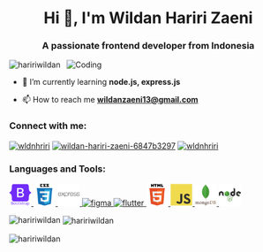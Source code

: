 <h1 align="center">Hi 👋, I'm Wildan Hariri Zaeni</h1>
<h3 align="center">A passionate frontend developer from Indonesia</h3>
<img align="right" alt="Coding" width="400" src="https://i.pinimg.com/originals/8c/f6/06/8cf60608f95bfae20a9e78884e1a33cb.gif">

<p align="left"> <img src="https://komarev.com/ghpvc/?username=haririwildan&label=Profile%20views&color=0e75b6&style=flat" alt="haririwildan" /> </p>

- 🌱 I’m currently learning **node.js, express.js**

- 📫 How to reach me **wildanzaeni13@gmail.com**

<h3 align="left">Connect with me:</h3>
<p align="left">
<a href="https://twitter.com/wldnhriri" target="blank"><img align="center" src="https://raw.githubusercontent.com/rahuldkjain/github-profile-readme-generator/master/src/images/icons/Social/twitter.svg" alt="wldnhriri" height="30" width="40" /></a>
<a href="https://linkedin.com/in/wildan-hariri-zaeni-6847b3297" target="blank"><img align="center" src="https://raw.githubusercontent.com/rahuldkjain/github-profile-readme-generator/master/src/images/icons/Social/linked-in-alt.svg" alt="wildan-hariri-zaeni-6847b3297" height="30" width="40" /></a>
<a href="https://instagram.com/wldnhriri" target="blank"><img align="center" src="https://raw.githubusercontent.com/rahuldkjain/github-profile-readme-generator/master/src/images/icons/Social/instagram.svg" alt="wldnhriri" height="30" width="40" /></a>
</p>

<h3 align="left">Languages and Tools:</h3>
<p align="left"> <a href="https://getbootstrap.com" target="_blank" rel="noreferrer"> <img src="https://raw.githubusercontent.com/devicons/devicon/master/icons/bootstrap/bootstrap-plain-wordmark.svg" alt="bootstrap" width="40" height="40"/> </a> <a href="https://www.w3schools.com/css/" target="_blank" rel="noreferrer"> <img src="https://raw.githubusercontent.com/devicons/devicon/master/icons/css3/css3-original-wordmark.svg" alt="css3" width="40" height="40"/> </a> <a href="https://expressjs.com" target="_blank" rel="noreferrer"> <img src="https://raw.githubusercontent.com/devicons/devicon/master/icons/express/express-original-wordmark.svg" alt="express" width="40" height="40"/> </a> <a href="https://www.figma.com/" target="_blank" rel="noreferrer"> <img src="https://www.vectorlogo.zone/logos/figma/figma-icon.svg" alt="figma" width="40" height="40"/> </a> <a href="https://flutter.dev" target="_blank" rel="noreferrer"> <img src="https://www.vectorlogo.zone/logos/flutterio/flutterio-icon.svg" alt="flutter" width="40" height="40"/> </a> <a href="https://www.w3.org/html/" target="_blank" rel="noreferrer"> <img src="https://raw.githubusercontent.com/devicons/devicon/master/icons/html5/html5-original-wordmark.svg" alt="html5" width="40" height="40"/> </a> <a href="https://developer.mozilla.org/en-US/docs/Web/JavaScript" target="_blank" rel="noreferrer"> <img src="https://raw.githubusercontent.com/devicons/devicon/master/icons/javascript/javascript-original.svg" alt="javascript" width="40" height="40"/> </a> <a href="https://www.mongodb.com/" target="_blank" rel="noreferrer"> <img src="https://raw.githubusercontent.com/devicons/devicon/master/icons/mongodb/mongodb-original-wordmark.svg" alt="mongodb" width="40" height="40"/> </a> <a href="https://nodejs.org" target="_blank" rel="noreferrer"> <img src="https://raw.githubusercontent.com/devicons/devicon/master/icons/nodejs/nodejs-original-wordmark.svg" alt="nodejs" width="40" height="40"/> </a> </p>

<p><img align="left" src="https://github-readme-stats.vercel.app/api/top-langs?username=haririwildan&show_icons=true&locale=en&layout=compact" alt="haririwildan" /></p>

<p>&nbsp;<img align="center" src="https://github-readme-stats.vercel.app/api?username=haririwildan&show_icons=true&locale=en" alt="haririwildan" /></p>

<p><img align="center" src="https://github-readme-streak-stats.herokuapp.com/?user=haririwildan&" alt="haririwildan" /></p>
